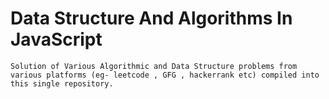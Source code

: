# Data Structure And Algorithms In JavaScript
```
Solution of Various Algorithmic and Data Structure problems from various platforms (eg- leetcode , GFG , hackerrank etc) compiled into this single repository.

```
